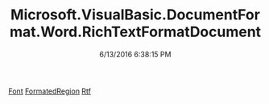 ﻿---
title: Microsoft.VisualBasic.DocumentFormat.Word.RichTextFormatDocument
date: 6/13/2016 6:38:15 PM
---

[Font](T-Microsoft.VisualBasic.DocumentFormat.Word.RichTextFormatDocument.Font.html)
[FormatedRegion](T-Microsoft.VisualBasic.DocumentFormat.Word.RichTextFormatDocument.FormatedRegion.html)
[Rtf](T-Microsoft.VisualBasic.DocumentFormat.Word.RichTextFormatDocument.Rtf.html)

